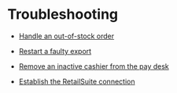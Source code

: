 # Troubleshooting

- [Handle an out-of-stock order](01_OutOfStockOrder.md)

- [Restart a faulty export](02_RestartFaultyExport.md)

- [Remove an inactive cashier from the pay desk](03_RemoveInactiveCashier.md)

- [Establish the RetailSuite connection](04_ConnectRetailSuite.md)
